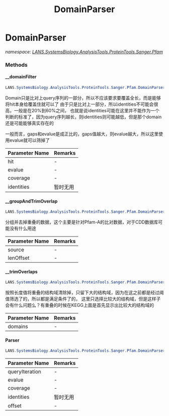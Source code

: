 ﻿---
title: DomainParser
---

# DomainParser
_namespace: [LANS.SystemsBiology.AnalysisTools.ProteinTools.Sanger.Pfam](N-LANS.SystemsBiology.AnalysisTools.ProteinTools.Sanger.Pfam.html)_





### Methods

#### __domainFilter
```csharp
LANS.SystemsBiology.AnalysisTools.ProteinTools.Sanger.Pfam.DomainParser.__domainFilter(LANS.SystemsBiology.NCBI.Extensions.LocalBLAST.BLASTOutput.BlastPlus.SubjectHit,System.Double,System.Double,System.Double)
```
Domain只是比对上query序列的一部分，所以不应该要求要覆盖全长，而是能够将hit本身给覆盖住就可以了
 由于只是比对上一部分，所以identities不可能会很高，一般是在20%到60%之间，
 也就是说identities可能在这里并不能作为一个判断的标准了，因为query序列越长，则identities则可能越低，但是那个domain还是可能能够真实存在的

 一般而言，gaps和evalue是成正比的，gaps值越大，则evalue越大，所以这里使用evalue就可以筛掉了

|Parameter Name|Remarks|
|--------------|-------|
|hit|-|
|evalue|-|
|coverage|-|
|identities|暂时无用|


#### __groupAndTrimOverlap
```csharp
LANS.SystemsBiology.AnalysisTools.ProteinTools.Sanger.Pfam.DomainParser.__groupAndTrimOverlap(System.Collections.Generic.IEnumerable{LANS.SystemsBiology.ProteinModel.DomainModel},System.Int32)
```
分组并去掉重叠的数据，这个主要是针对Pfam-A的比对数据，对于CDD数据库可能没有什么用途

|Parameter Name|Remarks|
|--------------|-------|
|source|-|
|lenOffset|-|


#### __trimOverlaps
```csharp
LANS.SystemsBiology.AnalysisTools.ProteinTools.Sanger.Pfam.DomainParser.__trimOverlaps(LANS.SystemsBiology.ProteinModel.DomainModel[],System.Int32)
```
按照长度值将重叠的结构域清除掉，只留下大的结构域，因为在这之前都是经过阈值筛选了的，所以都是满足条件了的，
 这里只选择比较大的结构域，但是这样子会有什么问题么？有重叠的时候在KEGG上面是首先显示出比较大的结构域的

|Parameter Name|Remarks|
|--------------|-------|
|domains|-|


#### Parser
```csharp
LANS.SystemsBiology.AnalysisTools.ProteinTools.Sanger.Pfam.DomainParser.Parser(LANS.SystemsBiology.NCBI.Extensions.LocalBLAST.BLASTOutput.BlastPlus.Query,System.Double,System.Double,System.Double,System.Double)
```


|Parameter Name|Remarks|
|--------------|-------|
|queryIteration|-|
|evalue|-|
|coverage|-|
|identities|暂时无用|
|offset|-|



